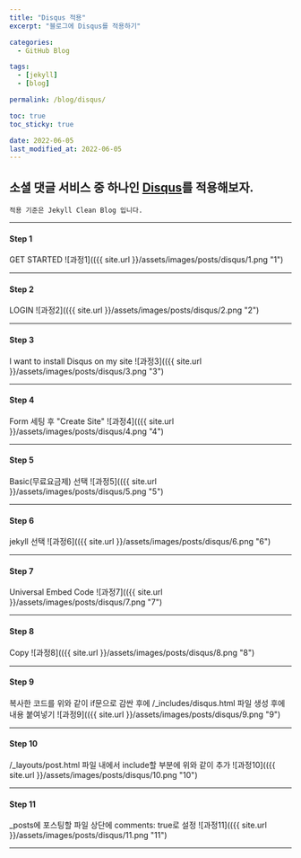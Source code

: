```yaml
---
title: "Disqus 적용"
excerpt: "블로그에 Disqus를 적용하기"

categories:
  - GitHub Blog

tags:
  - [jekyll]
  - [blog]

permalink: /blog/disqus/

toc: true
toc_sticky: true

date: 2022-06-05
last_modified_at: 2022-06-05
---
```


## 소셜 댓글 서비스 중 하나인 [Disqus](https://disqus.com/)를 적용해보자.
`적용 기준은 Jekyll Clean Blog 입니다.`
* * *

#### Step 1
GET STARTED
![과정1](({{ site.url }}/assets/images/posts/disqus/1.png "1")
* * *

#### Step 2
LOGIN
![과정2](({{ site.url }}/assets/images/posts/disqus/2.png "2")
* * *

#### Step 3
I want to install Disqus on my site
![과정3](({{ site.url }}/assets/images/posts/disqus/3.png "3")
* * *

#### Step 4
Form 세팅 후 "Create Site"
![과정4](({{ site.url }}/assets/images/posts/disqus/4.png "4")
* * *

#### Step 5
Basic(무료요금제) 선택
![과정5](({{ site.url }}/assets/images/posts/disqus/5.png "5")
* * *

#### Step 6
jekyll 선택
![과정6](({{ site.url }}/assets/images/posts/disqus/6.png "6")
* * *

#### Step 7
Universal Embed Code
![과정7](({{ site.url }}/assets/images/posts/disqus/7.png "7")
* * *

#### Step 8
Copy
![과정8](({{ site.url }}/assets/images/posts/disqus/8.png "8")
* * *

#### Step 9
복사한 코드를 위와 같이 if문으로 감싼 후에 /_includes/disqus.html 파일 생성 후에 내용 붙여넣기
![과정9](({{ site.url }}/assets/images/posts/disqus/9.png "9")
* * *

#### Step 10
/_layouts/post.html 파일 내에서 include할 부분에 위와 같이 추가
![과정10](({{ site.url }}/assets/images/posts/disqus/10.png "10")
* * *

#### Step 11
_posts에 포스팅할 파일 상단에 comments: true로 설정
![과정11](({{ site.url }}/assets/images/posts/disqus/11.png "11")
* * *